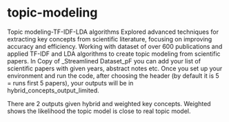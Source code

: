 # topic-modeling
Topic modeling-TF-IDF-LDA algorithms
Explored advanced techniques for extracting key concepts from scientific literature, focusing on improving accuracy and efficiency. Working with dataset of over 600 publications and applied TF-IDF and LDA algorithms to create topic modeling from scientific papers. In Copy of _Streamlined Dataset_pF you can add your list of scientific papers with given years, abstract notes etc. Once you set up your environment and run the code, after choosing the header (by default it is 5 = runs first 5 papers), your outputs will be in hybrid_concepts_output_limited.

There are 2 outputs given hybrid and weighted key concepts. Weighted shows the likelihood the topic model is close to real topic model.
